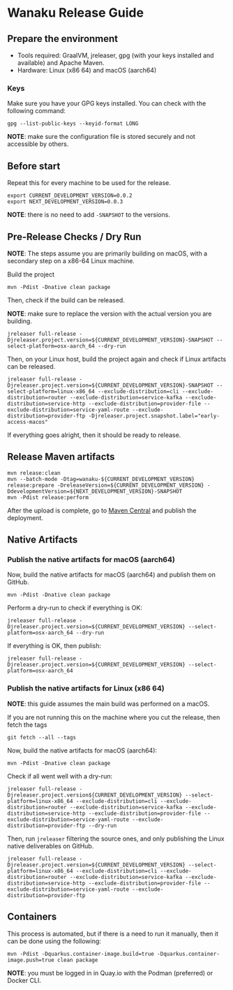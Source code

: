 # Wanaku Release Guide

## Prepare the environment 

* Tools required: GraalVM, jreleaser, gpg (with your keys installed and available) and Apache Maven.
* Hardware: Linux (x86 64) and macOS (aarch64)

### Keys 

Make sure you have your GPG keys installed. You can check with the following command:

```shell
gpg --list-public-keys --keyid-format LONG
```

**NOTE**: make sure the configuration file is stored securely and not accessible by others. 

## Before start 

Repeat this for every machine to be used for the release.

```shell
export CURRENT_DEVELOPMENT_VERSION=0.0.2
export NEXT_DEVELOPMENT_VERSION=0.0.3
```

**NOTE**: there is no need to add `-SNAPSHOT` to the versions.

## Pre-Release Checks / Dry Run 

**NOTE**: The steps assume you are primarily building on macOS, with a secondary step on a x86-64 Linux machine.

Build the project

```shell
mvn -Pdist -Dnative clean package
```

Then, check if the build can be released. 

**NOTE**: make sure to replace the version with the actual version you are building.

```shell
jreleaser full-release -Djreleaser.project.version=${CURRENT_DEVELOPMENT_VERSION}-SNAPSHOT --select-platform=osx-aarch_64 --dry-run
```

Then, on your Linux host, build the project again and check if Linux artifacts can be released.

```shell
jreleaser full-release -Djreleaser.project.version=${CURRENT_DEVELOPMENT_VERSION}-SNAPSHOT --select-platform=linux-x86_64 --exclude-distribution=cli --exclude-distribution=router --exclude-distribution=service-kafka --exclude-distribution=service-http --exclude-distribution=provider-file --exclude-distribution=service-yaml-route --exclude-distribution=provider-ftp -Djreleaser.project.snapshot.label="early-access-macos"
```

If everything goes alright, then it should be ready to release.

## Release Maven artifacts

```shell
mvn release:clean
mvn --batch-mode -Dtag=wanaku-${CURRENT_DEVELOPMENT_VERSION} release:prepare -DreleaseVersion=${CURRENT_DEVELOPMENT_VERSION} -DdevelopmentVersion=${NEXT_DEVELOPMENT_VERSION}-SNAPSHOT
mvn -Pdist release:perform
```

After the upload is complete, go to [Maven Central](https://central.sonatype.com/publishing/deployments) and publish the deployment.

## Native Artifacts

### Publish the native artifacts for macOS (aarch64)

Now, build the native artifacts for macOS (aarch64) and publish them on GitHub.

```shell
mvn -Pdist -Dnative clean package
```

Perform a dry-run to check if everything is OK:
```shell
jreleaser full-release -Djreleaser.project.version=${CURRENT_DEVELOPMENT_VERSION} --select-platform=osx-aarch_64 --dry-run
```

If everything is OK, then publish:

```shell
jreleaser full-release -Djreleaser.project.version=${CURRENT_DEVELOPMENT_VERSION} --select-platform=osx-aarch_64
```

### Publish the native artifacts for Linux (x86 64)

**NOTE**: this guide assumes the main build was performed on a macOS. 

If you are not running this on the machine where you cut the release, then fetch the tags

```shell
git fetch --all --tags
```

Now, build the native artifacts for macOS (aarch64):

```shell
mvn -Pdist -Dnative clean package
```

Check if all went well with a dry-run:

```shell
jreleaser full-release -Djreleaser.project.version${CURRENT_DEVELOPMENT_VERSION} --select-platform=linux-x86_64 --exclude-distribution=cli --exclude-distribution=router --exclude-distribution=service-kafka --exclude-distribution=service-http --exclude-distribution=provider-file --exclude-distribution=service-yaml-route --exclude-distribution=provider-ftp --dry-run
```

Then, run `jreleaser` filtering the source ones, and only publishing the Linux native deliverables on GitHub.

```shell
jreleaser full-release -Djreleaser.project.version=${CURRENT_DEVELOPMENT_VERSION} --select-platform=linux-x86_64 --exclude-distribution=cli --exclude-distribution=router --exclude-distribution=service-kafka --exclude-distribution=service-http --exclude-distribution=provider-file --exclude-distribution=service-yaml-route --exclude-distribution=provider-ftp 
```

## Containers

This process is automated, but if there is a need to run it manually, then it can be done using the following:

```shell
mvn -Pdist -Dquarkus.container-image.build=true -Dquarkus.container-image.push=true clean package
```

**NOTE**: you must be logged in in Quay.io with the Podman (preferred) or Docker CLI.